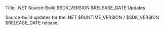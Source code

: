 <!-- This file is a template for a GitHub pull request.  -->
<!-- The line prefixed by 'Title:' will be submitted as the title of the PR, and the rest of the file will be submitted as the body. -->
Title: .NET Source-Build $SDK_VERSION $RELEASE_DATE Updates

Source-build updates for the .NET $RUNTIME_VERSION / $SDK_VERSION $RELEASE_DATE release.
